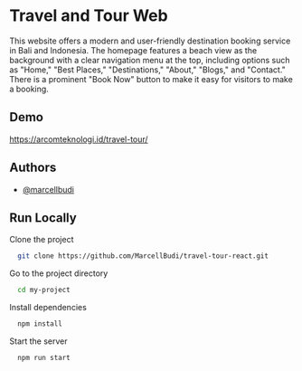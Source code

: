 
# Travel and Tour Web

This website offers a modern and user-friendly destination booking service in Bali and Indonesia. The homepage features a beach view as the background with a clear navigation menu at the top, including options such as "Home," "Best Places," "Destinations," "About," "Blogs," and "Contact." There is a prominent "Book Now" button to make it easy for visitors to make a booking.


## Demo

https://arcomteknologi.id/travel-tour/


## Authors

- [@marcellbudi](https://github.com/MarcellBudi)


## Run Locally

Clone the project

```bash
  git clone https://github.com/MarcellBudi/travel-tour-react.git
```

Go to the project directory

```bash
  cd my-project
```

Install dependencies

```bash
  npm install
```

Start the server

```bash
  npm run start
```


